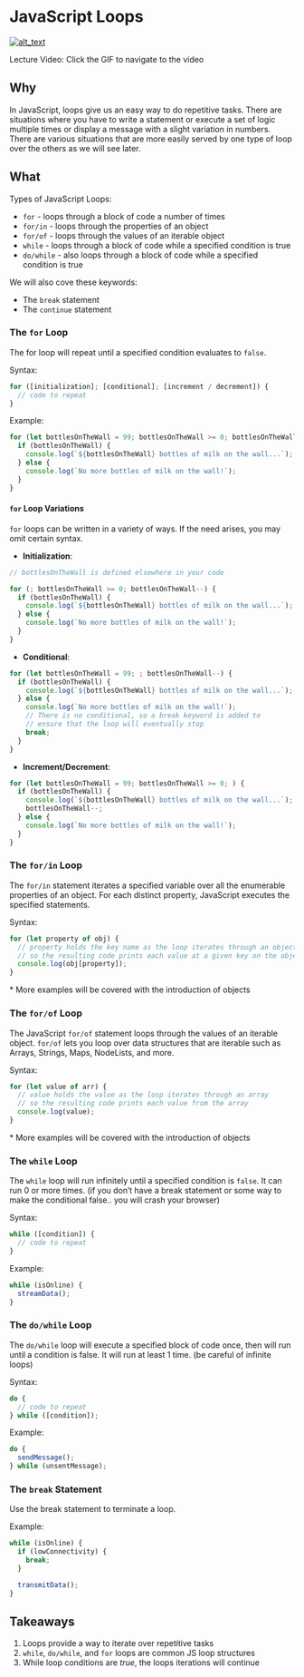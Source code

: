# JavaScript Loops

[![alt_text](/assets/images/lectures/javascript/024%20-%20JS%20Loops%20Lecture-high.gif)](https://vimeo.com/513132545)

Lecture Video: Click the GIF to navigate to the video

## Why

In JavaScript, loops give us an easy way to do repetitive tasks. There are situations where you have to write a statement or execute a set of logic multiple times or display a message with a slight variation in numbers. There are various situations that are more easily served by one type of loop over the others as we will see later.

## What

Types of JavaScript Loops:

- `for` - loops through a block of code a number of times
- `for/in` - loops through the properties of an object
- `for/of` - loops through the values of an iterable object
- `while` - loops through a block of code while a specified condition is true
- `do/while` - also loops through a block of code while a specified condition is true

We will also cove these keywords:

- The `break` statement
- The `continue` statement

### The `for` Loop

The for loop will repeat until a specified condition evaluates to `false`.

Syntax:

```js
for ([initialization]; [conditional]; [increment / decrement]) {
  // code to repeat
}
```

Example:

```js
for (let bottlesOnTheWall = 99; bottlesOnTheWall >= 0; bottlesOnTheWall--) {
  if (bottlesOnTheWall) {
    console.log(`${bottlesOnTheWall} bottles of milk on the wall...`);
  } else {
    console.log(`No more bottles of milk on the wall!`);
  }
}
```

#### `for` Loop Variations

`for` loops can be written in a variety of ways. If the need arises, you may omit certain syntax.

- **Initialization**:

```js
// bottlesOnTheWall is defined elsewhere in your code

for (; bottlesOnTheWall >= 0; bottlesOnTheWall--) {
  if (bottlesOnTheWall) {
    console.log(`${bottlesOnTheWall} bottles of milk on the wall...`);
  } else {
    console.log(`No more bottles of milk on the wall!`);
  }
}
```

- **Conditional**:

```js
for (let bottlesOnTheWall = 99; ; bottlesOnTheWall--) {
  if (bottlesOnTheWall) {
    console.log(`${bottlesOnTheWall} bottles of milk on the wall...`);
  } else {
    console.log(`No more bottles of milk on the wall!`);
    // There is no conditional, so a break keyword is added to
    // ensure that the loop will eventually stop
    break;
  }
}
```

- **Increment/Decrement**:

```js
for (let bottlesOnTheWall = 99; bottlesOnTheWall >= 0; ) {
  if (bottlesOnTheWall) {
    console.log(`${bottlesOnTheWall} bottles of milk on the wall...`);
    bottlesOnTheWall--;
  } else {
    console.log(`No more bottles of milk on the wall!`);
  }
}
```

### The `for/in` Loop

The `for/in` statement iterates a specified variable over all the enumerable properties of an object. For each distinct property, JavaScript executes the specified statements.

Syntax:

```js
for (let property of obj) {
  // property holds the key name as the loop iterates through an object
  // so the resulting code prints each value at a given key on the object
  console.log(obj[property]);
}
```

\* More examples will be covered with the introduction of objects

### The `for/of` Loop

The JavaScript `for/of` statement loops through the values of an iterable object. `for/of` lets you loop over data structures that are iterable such as Arrays, Strings, Maps, NodeLists, and more.

Syntax:

```js
for (let value of arr) {
  // value holds the value as the loop iterates through an array
  // so the resulting code prints each value from the array
  console.log(value);
}
```

\* More examples will be covered with the introduction of objects

### The `while` Loop

The `while` loop will run infinitely until a specified condition is `false`. It can run 0 or more times. (if you don’t have a break statement or some way to make the conditional false.. you will crash your browser)

Syntax:

```js
while ([condition]) {
  // code to repeat
}
```

Example:

```js
while (isOnline) {
  streamData();
}
```

### The `do/while` Loop

The `do/while` loop will execute a specified block of code once, then will run until a condition is false. It will run at least 1 time. (be careful of infinite loops)

Syntax:

```js
do {
  // code to repeat
} while ([condition]);
```

Example:

```js
do {
  sendMessage();
} while (unsentMessage);
```

### The `break` Statement

Use the break statement to terminate a loop.

Example:

```js
while (isOnline) {
  if (lowConnectivity) {
    break;
  }

  transmitData();
}
```

## Takeaways

1. Loops provide a way to iterate over repetitive tasks
2. `while`, `do/while`, and `for` loops are common JS loop structures
3. While loop conditions are _true_, the loops iterations will continue

<br>

